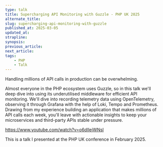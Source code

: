 ```yaml
---
type: talk
title: Supercharging API Monitoring with Guzzle - PHP UK 2025
alternate_title:
slug: supercharging-api-monitoring-with-guzzle
published_at: 2025-03-05
updated_at:
strapline:
synopsis:
previous_article:
next_article:
tags:
    - PHP
    - Talk
---
```


Handling millions of API calls in production can be overwhelming.

Almost everyone in the PHP ecosystem uses Guzzle, so in this talk we'll deep dive into using its underutilised middleware for efficient API monitoring. We'll dive into recording telemetry data using OpenTelemetry, observing it through Grafana with the help of Loki, Tempo and Prometheus. Drawing from my experience building an application that makes millions of API calls each week, you'll leave with actionable insights to keep your microservices and third-party APIs stable under pressure.

<https://www.youtube.com/watch?v=o6dIlejWNsI>

This is a talk I presented at the PHP UK conference in February 2025.
